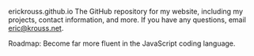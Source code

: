 erickrouss.github.io
The GitHub repository for my website, including my projects, contact information, and more.
If you have any questions, email eric@krouss.net.

Roadmap:
Become far more fluent in the JavaScript coding language.
